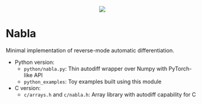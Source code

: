 <p align="center">
  <img src="https://raw.githubusercontent.com/cnmy-ro/nabla/upgrade/docs/logo2.png">
</p>


# Nabla

Minimal implementation of reverse-mode automatic differentiation.

- Python version:
	- `python/nabla.py`: Thin autodiff wrapper over Numpy with PyTorch-like API
	- `python_examples`: Toy examples built using this module
- C version:
	- `c/arrays.h` and `c/nabla.h`: Array library with autodiff capability for C
